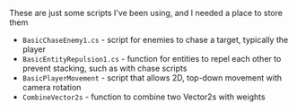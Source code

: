 These are just some scripts I've been using, and I needed a place to store them

- `BasicChaseEnemy1.cs` - script for enemies to chase a target, typically the player
- `BasicEntityRepulsion1.cs` - function for entities to repel each other to prevent stacking, such as with chase scripts
- `BasicPlayerMovement` - script that allows 2D, top-down movement with camera rotation
- `CombineVector2s` - function to combine two Vector2s with weights
